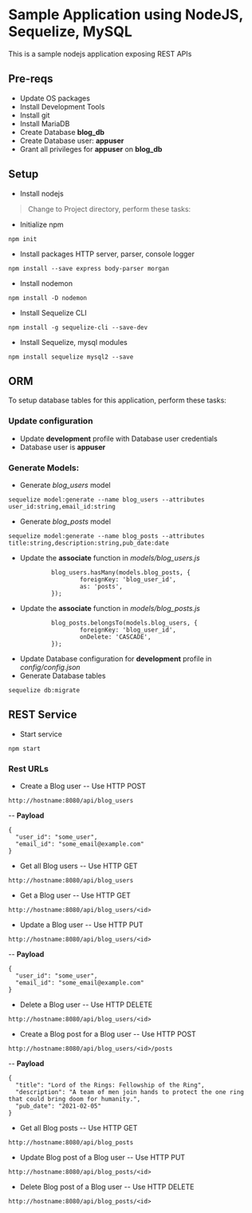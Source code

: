 # Sample Application using NodeJS, Sequelize, MySQL
This is a sample nodejs application exposing REST APIs

## Pre-reqs
- Update OS packages
- Install Development Tools
- Install git
- Install MariaDB
- Create Database **blog_db**
- Create Database user: **appuser**
- Grant all privileges for **appuser** on **blog_db**

## Setup
- Install nodejs

> Change to Project directory, perform these tasks:

- Initialize npm

```
npm init
```

- Install packages HTTP server, parser, console logger

```
npm install --save express body-parser morgan
```

- Install nodemon

```
npm install -D nodemon
```

- Install Sequelize CLI

```
npm install -g sequelize-cli --save-dev
```

- Install Sequelize, mysql modules

```
npm install sequelize mysql2 --save
```

## ORM
To setup database tables for this application, perform these tasks:

### Update configuration
- Update **development** profile with Database user credentials
- Database user is **appuser**

### Generate Models:
- Generate *blog_users* model

```
sequelize model:generate --name blog_users --attributes user_id:string,email_id:string
```

- Generate *blog_posts* model

```
sequelize model:generate --name blog_posts --attributes title:string,description:string,pub_date:date
```

- Update the **associate** function in *models/blog_users.js*

```
            blog_users.hasMany(models.blog_posts, {
                    foreignKey: 'blog_user_id',
                    as: 'posts',
            });

```

- Update the **associate** function in *models/blog_posts.js*

```
            blog_posts.belongsTo(models.blog_users, {
                    foreignKey: 'blog_user_id',
                    onDelete: 'CASCADE',
            });

```

- Update Database configuration for **development** profile in *config/config.json*
- Generate Database tables

```
sequelize db:migrate
```

## REST Service
- Start service

```
npm start
```

### Rest URLs

- Create a Blog user
-- Use HTTP POST

```
http://hostname:8080/api/blog_users
```

-- **Payload**

```
{
  "user_id": "some_user",
  "email_id": "some_email@example.com"
}
```

- Get all Blog users
-- Use HTTP GET

```
http://hostname:8080/api/blog_users
```

- Get a Blog user
-- Use HTTP GET

```
http://hostname:8080/api/blog_users/<id>
```

- Update a Blog user
-- Use HTTP PUT

```
http://hostname:8080/api/blog_users/<id>
```

-- **Payload**

```
{
  "user_id": "some_user",
  "email_id": "some_email@example.com"
}
```

- Delete a Blog user
-- Use HTTP DELETE

```
http://hostname:8080/api/blog_users/<id>
```

- Create a Blog post for a Blog user
-- Use HTTP POST

```
http://hostname:8080/api/blog_users/<id>/posts
```

-- **Payload**

```
{
  "title": "Lord of the Rings: Fellowship of the Ring",
  "description": "A team of men join hands to protect the one ring that could bring doom for humanity.",
  "pub_date": "2021-02-05"
}
```

- Get all Blog posts
-- Use HTTP GET

```
http://hostname:8080/api/blog_posts
```

- Update Blog post of a Blog user
-- Use HTTP PUT

```
http://hostname:8080/api/blog_posts/<id>
```

- Delete Blog post of a Blog user
-- Use HTTP DELETE

```
http://hostname:8080/api/blog_posts/<id>
```
